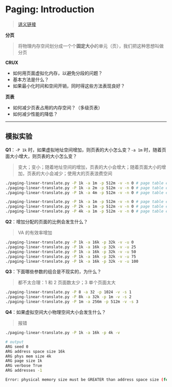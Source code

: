 # Paging: Introduction

> [讲义链接](https://pages.cs.wisc.edu/~remzi/OSTEP/vm-paging.pdf)

**分页**

> 将物理内存空间划分成一个个**固定大小**的单元（页），我们把这种思想叫做分页

**CRUX**

- 如何用页面虚拟化内存，以避免分段的问题？
- 基本方法是什么？
- 如果最小化时间和空间开销，同时得这些方法表现良好？

**页表**

- 如何减少页表占用的内存空间？（多级页表）
- 如何减少性能的降低？



---

## 模拟实验

**Q1**：`-P 1k` 时，如果虚拟地址空间增加，则页表的大小怎么变？`-a 1m` 时，随着页面大小增大，则页表的大小怎么变？

> 变大；变小；随着地址空间的增加，页表的大小会增大；随着页面大小的增加，页表的大小会减少；使用大的页表浪费空间

```bash
./paging-linear-translate.py -P 1k -a 1m -p 512m -v -n 0 # page table entry: 1024
./paging-linear-translate.py -P 1k -a 2m -p 512m -v -n 0 # page table entry: 2048
./paging-linear-translate.py -P 1k -a 4m -p 512m -v -n 0 # page table entry: 4096

./paging-linear-translate.py -P 1k -a 1m -p 512m -v -n 0 # page table entry: 1024
./paging-linear-translate.py -P 2k -a 1m -p 512m -v -n 0 # page table entry: 512
./paging-linear-translate.py -P 4k -a 1m -p 512m -v -n 0 # page table entry: 256
```



**Q2**：增加分配的页面的比例会发生什么？

> VA 的有效率增加

```bash
./paging-linear-translate.py -P 1k -a 16k -p 32k -v -u 0
./paging-linear-translate.py -P 1k -a 16k -p 32k -v -u 25
./paging-linear-translate.py -P 1k -a 16k -p 32k -v -u 50
./paging-linear-translate.py -P 1k -a 16k -p 32k -v -u 75
./paging-linear-translate.py -P 1k -a 16k -p 32k -v -u 100
```



**Q3**：下面哪些参数的组合是不现实的，为什么？

> 都不太合理：1 和 2 页面数太少；3 单个页面太大

```bash
./paging-linear-translate.py -P 8 -a 32 -p 1024 -v -s 1
./paging-linear-translate.py -P 8k -a 32k -p 1m -v -s 2
./paging-linear-translate.py -P 1m -a 256m -p 512m -v -s 3
```



**Q4**：如果虚拟空间大小物理空间大小会发生什么？

> 报错

```bash
./paging-linear-translate.py -P 1k -a 16k -p 4k -v

# output
ARG seed 0
ARG address space size 16k
ARG phys mem size 4k
ARG page size 1k
ARG verbose True
ARG addresses -1

Error: physical memory size must be GREATER than address space size (for this simulation)
```